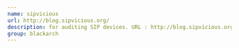 ```yaml
---
name: sipvicious
url: http://blog.sipvicious.org/
description: for auditing SIP devices. URL : http://blog.sipvicious.org/ Groups : blackarch blackarch-automation blackarch-exploitation
group: blackarch
---
```

